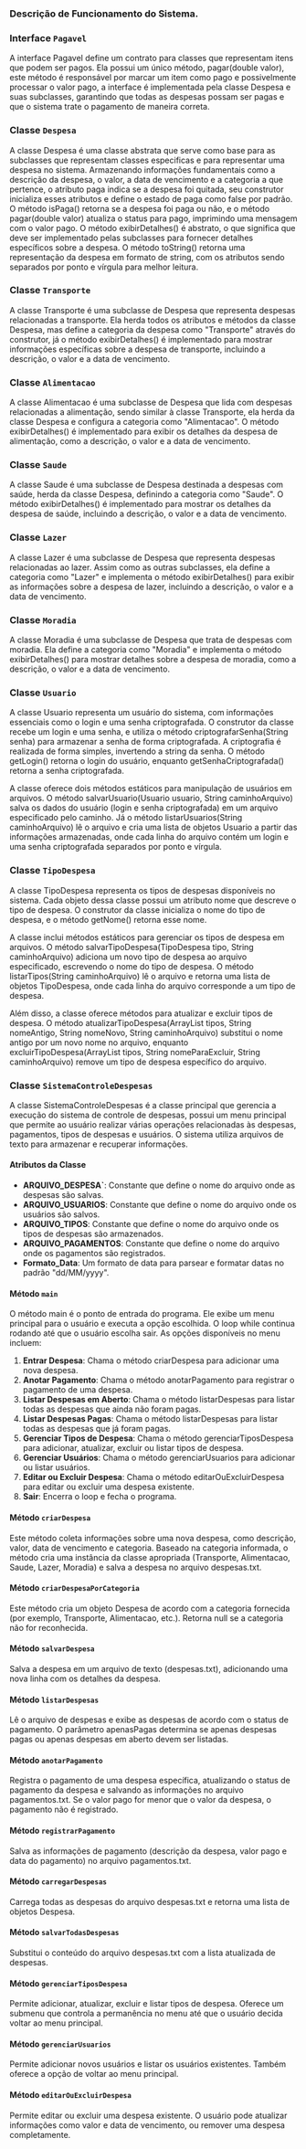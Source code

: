 ### Descrição de Funcionamento do Sistema.

### Interface `Pagavel`

A interface Pagavel define um contrato para classes que representam itens que podem ser pagos. Ela possui um único método, pagar(double valor), este método é responsável por marcar um item como pago e possivelmente processar o valor pago, a interface é implementada pela classe Despesa e suas subclasses, garantindo que todas as despesas possam ser pagas e que o sistema trate o pagamento de maneira correta.

### Classe `Despesa`

A classe Despesa é uma classe abstrata que serve como base para as subclasses que representam classes especificas e para representar uma despesa no sistema. Armazenando informações fundamentais como a descrição da despesa, o valor, a data de vencimento e a categoria a que pertence, o atributo paga indica se a despesa foi quitada, seu construtor inicializa esses atributos e define o estado de paga como false por padrão. O método isPaga() retorna se a despesa foi paga ou não, e o método pagar(double valor) atualiza o status para pago, imprimindo uma mensagem com o valor pago. O método exibirDetalhes() é abstrato, o que significa que deve ser implementado pelas subclasses para fornecer detalhes específicos sobre a despesa. O método toString() retorna uma representação da despesa em formato de string, com os atributos sendo separados por ponto e vírgula para melhor leitura.

### Classe `Transporte`

A classe Transporte é uma subclasse de Despesa que representa despesas relacionadas a transporte. Ela herda todos os atributos e métodos da classe Despesa, mas define a categoria da despesa como "Transporte" através do construtor, já o método exibirDetalhes() é implementado para mostrar informações específicas sobre a despesa de transporte, incluindo a descrição, o valor e a data de vencimento.

### Classe `Alimentacao`

A classe Alimentacao é uma subclasse de Despesa que lida com despesas relacionadas a alimentação, sendo similar à classe Transporte, ela herda da classe Despesa e configura a categoria como "Alimentacao". O método exibirDetalhes() é implementado para exibir os detalhes da despesa de alimentação, como a descrição, o valor e a data de vencimento.

### Classe `Saude`

A classe Saude é uma subclasse de Despesa destinada a despesas com saúde, herda da classe Despesa, definindo a categoria como "Saude". O método exibirDetalhes() é implementado para mostrar os detalhes da despesa de saúde, incluindo a descrição, o valor e a data de vencimento.

### Classe `Lazer`

A classe Lazer é uma subclasse de Despesa que representa despesas relacionadas ao lazer. Assim como as outras subclasses, ela define a categoria como "Lazer" e implementa o método exibirDetalhes() para exibir as informações sobre a despesa de lazer, incluindo a descrição, o valor e a data de vencimento.

### Classe `Moradia`

A classe Moradia é uma subclasse de Despesa que trata de despesas com moradia. Ela define a categoria como "Moradia" e implementa o método exibirDetalhes() para mostrar detalhes sobre a despesa de moradia, como a descrição, o valor e a data de vencimento.

### Classe `Usuario`

A classe Usuario representa um usuário do sistema, com informações essenciais como o login e uma senha criptografada. O construtor da classe recebe um login e uma senha, e utiliza o método criptografarSenha(String senha) para armazenar a senha de forma criptografada. A criptografia é realizada de forma simples, invertendo a string da senha. O método getLogin() retorna o login do usuário, enquanto getSenhaCriptografada() retorna a senha criptografada.

A classe oferece dois métodos estáticos para manipulação de usuários em arquivos. O método salvarUsuario(Usuario usuario, String caminhoArquivo) salva os dados do usuário (login e senha criptografada) em um arquivo especificado pelo caminho. Já o método listarUsuarios(String caminhoArquivo) lê o arquivo e cria uma lista de objetos Usuario a partir das informações armazenadas, onde cada linha do arquivo contém um login e uma senha criptografada separados por ponto e vírgula.

### Classe `TipoDespesa`

A classe TipoDespesa representa os tipos de despesas disponíveis no sistema. Cada objeto dessa classe possui um atributo nome que descreve o tipo de despesa. O construtor da classe inicializa o nome do tipo de despesa, e o método getNome() retorna esse nome.

A classe inclui métodos estáticos para gerenciar os tipos de despesa em arquivos. O método salvarTipoDespesa(TipoDespesa tipo, String caminhoArquivo) adiciona um novo tipo de despesa ao arquivo especificado, escrevendo o nome do tipo de despesa. O método listarTipos(String caminhoArquivo) lê o arquivo e retorna uma lista de objetos TipoDespesa, onde cada linha do arquivo corresponde a um tipo de despesa.

Além disso, a classe oferece métodos para atualizar e excluir tipos de despesa. O método atualizarTipoDespesa(ArrayList<TipoDespesa> tipos, String nomeAntigo, String nomeNovo, String caminhoArquivo) substitui o nome antigo por um novo nome no arquivo, enquanto excluirTipoDespesa(ArrayList<TipoDespesa> tipos, String nomeParaExcluir, String caminhoArquivo) remove um tipo de despesa específico do arquivo.

### Classe `SistemaControleDespesas`

A classe SistemaControleDespesas é a classe principal que gerencia a execução do sistema de controle de despesas, possui um menu principal que permite ao usuário realizar várias operações relacionadas às despesas, pagamentos, tipos de despesas e usuários. O sistema utiliza arquivos de texto para armazenar e recuperar informações.

#### Atributos da Classe

- **ARQUIVO_DESPESA`**: Constante que define o nome do arquivo onde as despesas são salvas.
- **ARQUIVO_USUARIOS**: Constante que define o nome do arquivo onde os usuários são salvos.
- **ARQUIVO_TIPOS**: Constante que define o nome do arquivo onde os tipos de despesas são armazenados.
- **ARQUIVO_PAGAMENTOS**: Constante que define o nome do arquivo onde os pagamentos são registrados.
- **Formato_Data**: Um formato de data para parsear e formatar datas no padrão "dd/MM/yyyy".

#### Método `main`

O método main é o ponto de entrada do programa. Ele exibe um menu principal para o usuário e executa a opção escolhida. O loop while continua rodando até que o usuário escolha sair. As opções disponíveis no menu incluem:

1. **Entrar Despesa**: Chama o método criarDespesa para adicionar uma nova despesa.
2. **Anotar Pagamento**: Chama o método anotarPagamento para registrar o pagamento de uma despesa.
3. **Listar Despesas em Aberto**: Chama o método listarDespesas para listar todas as despesas que ainda não foram pagas.
4. **Listar Despesas Pagas**: Chama o método listarDespesas para listar todas as despesas que já foram pagas.
5. **Gerenciar Tipos de Despesa**: Chama o método gerenciarTiposDespesa para adicionar, atualizar, excluir ou listar tipos de despesa.
6. **Gerenciar Usuários**: Chama o método gerenciarUsuarios para adicionar ou listar usuários.
7. **Editar ou Excluir Despesa**: Chama o método editarOuExcluirDespesa para editar ou excluir uma despesa existente.
8. **Sair**: Encerra o loop e fecha o programa.

#### Método `criarDespesa`

Este método coleta informações sobre uma nova despesa, como descrição, valor, data de vencimento e categoria. Baseado na categoria informada, o método cria uma instância da classe apropriada (Transporte, Alimentacao, Saude, Lazer, Moradia) e salva a despesa no arquivo despesas.txt.

#### Método `criarDespesaPorCategoria`

Este método cria um objeto Despesa de acordo com a categoria fornecida (por exemplo, Transporte, Alimentacao, etc.). Retorna null se a categoria não for reconhecida.

#### Método `salvarDespesa`

Salva a despesa em um arquivo de texto (despesas.txt), adicionando uma nova linha com os detalhes da despesa.

#### Método `listarDespesas`

Lê o arquivo de despesas e exibe as despesas de acordo com o status de pagamento. O parâmetro apenasPagas determina se apenas despesas pagas ou apenas despesas em aberto devem ser listadas.

#### Método `anotarPagamento`

Registra o pagamento de uma despesa específica, atualizando o status de pagamento da despesa e salvando as informações no arquivo pagamentos.txt. Se o valor pago for menor que o valor da despesa, o pagamento não é registrado.

#### Método `registrarPagamento`

Salva as informações de pagamento (descrição da despesa, valor pago e data do pagamento) no arquivo pagamentos.txt.

#### Método `carregarDespesas`

Carrega todas as despesas do arquivo despesas.txt e retorna uma lista de objetos Despesa.

#### Método `salvarTodasDespesas`

Substitui o conteúdo do arquivo despesas.txt com a lista atualizada de despesas.

#### Método `gerenciarTiposDespesa`

Permite adicionar, atualizar, excluir e listar tipos de despesa. Oferece um submenu que controla a permanência no menu até que o usuário decida voltar ao menu principal.

#### Método `gerenciarUsuarios`

Permite adicionar novos usuários e listar os usuários existentes. Também oferece a opção de voltar ao menu principal.

#### Método `editarOuExcluirDespesa`

Permite editar ou excluir uma despesa existente. O usuário pode atualizar informações como valor e data de vencimento, ou remover uma despesa completamente.
